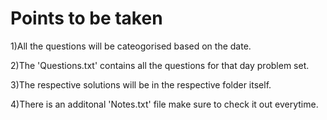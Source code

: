 # Points to be taken


1)All the questions will be cateogorised based on the date.


2)The 'Questions.txt' contains all the questions for that day problem set. 


3)The respective solutions will be in the respective folder itself.


4)There is an additonal 'Notes.txt' file make sure to check it out everytime. 
